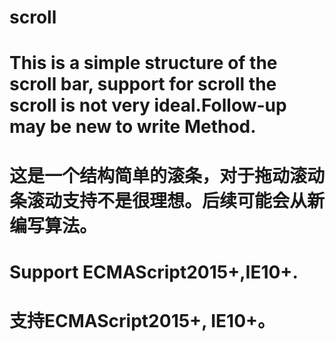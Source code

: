 # scroll
# This is a simple structure of the scroll bar, support for scroll the scroll is not very ideal.Follow-up may be new to write Method.
# 这是一个结构简单的滚条，对于拖动滚动条滚动支持不是很理想。后续可能会从新编写算法。
# Support ECMAScript2015+,IE10+.
# 支持ECMAScript2015+, IE10+。
